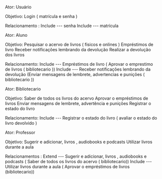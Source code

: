 Ator: Usuário

Objetivo: Login ( matrícula e senha ) 

Relacionamento : Include --- senha 
                 Include --- matrícula

Ator: Aluno


Objetivo: Pesquisar o acervo de livros ( fisicos e onlines )
          Empréstimos de livro
          Receber notificações lembrando da devolução
          Realizar a devolução dos livros


Relacionamento: Include --- Empréstimos de livro ( Aprovar o emprestimo de livros ( bibliotecario ))
                Include --- Receber notificações lembrando da devolução (Enviar mensagens de lembrete, advertencias e punições ( bibliotecario ))


Ator: Bibliotecario 


Objetivo: Saber de todos os livros do acervo
          Aprovar o empréstimos de livros
          Enviar mensagens de lembrete, advertência e punições
          Registrar o estado do livro 


Relacionamento: Include --- Registrar o estado do livro ( avaliar o estado do livro devolvido )

Ator: Professor


Objetivo: Sugerir e adicionar, livros , audiobooks e podcasts
          Utilizar livros durante a aula


Relacionamentos : Extend --- Sugerir e adicionar, livros , audiobooks e podcasts ( Saber de todos os livros do acervo ( bibliotecario))
                  Include --- Utilizar livros durante a aula ( Aprovar o empréstimos de livros (bibliotecario))

